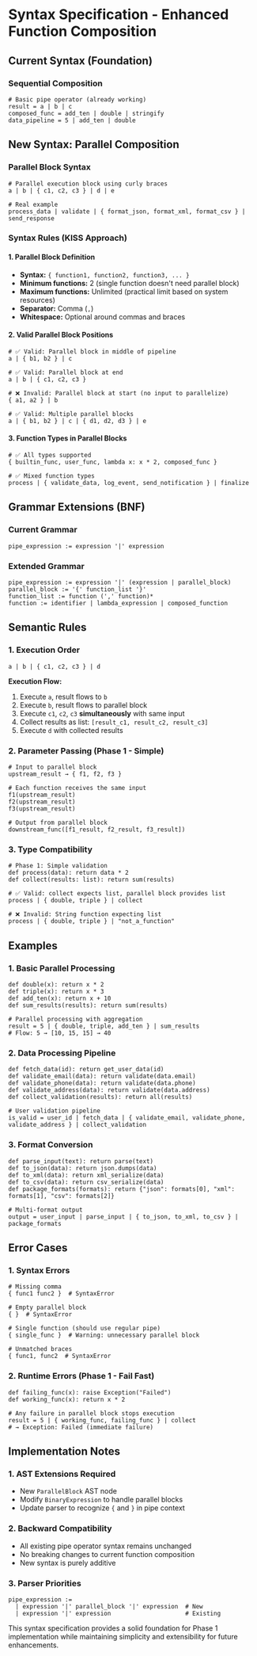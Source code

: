 # Syntax Specification - Enhanced Function Composition

## Current Syntax (Foundation)

### Sequential Composition
```dana
# Basic pipe operator (already working)
result = a | b | c
composed_func = add_ten | double | stringify
data_pipeline = 5 | add_ten | double
```

## New Syntax: Parallel Composition

### Parallel Block Syntax
```dana
# Parallel execution block using curly braces
a | b | { c1, c2, c3 } | d | e

# Real example
process_data | validate | { format_json, format_xml, format_csv } | send_response
```

### Syntax Rules (KISS Approach)

#### 1. Parallel Block Definition
- **Syntax:** `{ function1, function2, function3, ... }`
- **Minimum functions:** 2 (single function doesn't need parallel block)
- **Maximum functions:** Unlimited (practical limit based on system resources)
- **Separator:** Comma (`,`)
- **Whitespace:** Optional around commas and braces

#### 2. Valid Parallel Block Positions
```dana
# ✅ Valid: Parallel block in middle of pipeline
a | { b1, b2 } | c

# ✅ Valid: Parallel block at end
a | b | { c1, c2, c3 }

# ❌ Invalid: Parallel block at start (no input to parallelize)
{ a1, a2 } | b

# ✅ Valid: Multiple parallel blocks
a | { b1, b2 } | c | { d1, d2, d3 } | e
```

#### 3. Function Types in Parallel Blocks
```dana
# ✅ All types supported
{ builtin_func, user_func, lambda x: x * 2, composed_func }

# ✅ Mixed function types
process | { validate_data, log_event, send_notification } | finalize
```

## Grammar Extensions (BNF)

### Current Grammar
```bnf
pipe_expression := expression '|' expression
```

### Extended Grammar
```bnf
pipe_expression := expression '|' (expression | parallel_block)
parallel_block := '{' function_list '}'
function_list := function (',' function)*
function := identifier | lambda_expression | composed_function
```

## Semantic Rules

### 1. Execution Order
```dana
a | b | { c1, c2, c3 } | d
```
**Execution Flow:**
1. Execute `a`, result flows to `b`
2. Execute `b`, result flows to parallel block
3. Execute `c1`, `c2`, `c3` **simultaneously** with same input
4. Collect results as list: `[result_c1, result_c2, result_c3]`
5. Execute `d` with collected results

### 2. Parameter Passing (Phase 1 - Simple)
```dana
# Input to parallel block
upstream_result → { f1, f2, f3 }

# Each function receives the same input
f1(upstream_result)
f2(upstream_result) 
f3(upstream_result)

# Output from parallel block
downstream_func([f1_result, f2_result, f3_result])
```

### 3. Type Compatibility
```dana
# Phase 1: Simple validation
def process(data): return data * 2
def collect(results: list): return sum(results)

# ✅ Valid: collect expects list, parallel block provides list
process | { double, triple } | collect

# ❌ Invalid: String function expecting list
process | { double, triple } | "not_a_function"
```

## Examples

### 1. Basic Parallel Processing
```dana
def double(x): return x * 2
def triple(x): return x * 3
def add_ten(x): return x + 10
def sum_results(results): return sum(results)

# Parallel processing with aggregation
result = 5 | { double, triple, add_ten } | sum_results
# Flow: 5 → [10, 15, 15] → 40
```

### 2. Data Processing Pipeline
```dana
def fetch_data(id): return get_user_data(id)
def validate_email(data): return validate(data.email)
def validate_phone(data): return validate(data.phone)
def validate_address(data): return validate(data.address)
def collect_validation(results): return all(results)

# User validation pipeline
is_valid = user_id | fetch_data | { validate_email, validate_phone, validate_address } | collect_validation
```

### 3. Format Conversion
```dana
def parse_input(text): return parse(text)
def to_json(data): return json.dumps(data)
def to_xml(data): return xml_serialize(data)
def to_csv(data): return csv_serialize(data)
def package_formats(formats): return {"json": formats[0], "xml": formats[1], "csv": formats[2]}

# Multi-format output
output = user_input | parse_input | { to_json, to_xml, to_csv } | package_formats
```

## Error Cases

### 1. Syntax Errors
```dana
# Missing comma
{ func1 func2 }  # SyntaxError

# Empty parallel block  
{ }  # SyntaxError

# Single function (should use regular pipe)
{ single_func }  # Warning: unnecessary parallel block

# Unmatched braces
{ func1, func2  # SyntaxError
```

### 2. Runtime Errors (Phase 1 - Fail Fast)
```dana
def failing_func(x): raise Exception("Failed")
def working_func(x): return x * 2

# Any failure in parallel block stops execution
result = 5 | { working_func, failing_func } | collect
# → Exception: Failed (immediate failure)
```

## Implementation Notes

### 1. AST Extensions Required
- New `ParallelBlock` AST node
- Modify `BinaryExpression` to handle parallel blocks
- Update parser to recognize `{` and `}` in pipe context

### 2. Backward Compatibility
- All existing pipe operator syntax remains unchanged
- No breaking changes to current function composition
- New syntax is purely additive

### 3. Parser Priorities
```
pipe_expression := 
  | expression '|' parallel_block '|' expression  # New
  | expression '|' expression                     # Existing
```

This syntax specification provides a solid foundation for Phase 1 implementation while maintaining simplicity and extensibility for future enhancements. 